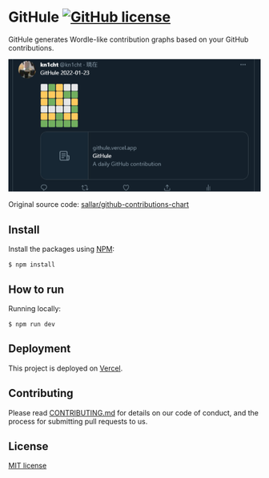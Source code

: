 # GitHule [![GitHub license](https://img.shields.io/badge/license-MIT-blue.svg)](https://github.com/sallar/github-contributions-canvas/blob/master/LICENSE)

GitHule generates Wordle-like contribution graphs based on your GitHub contributions.

![](public/ogp.png)

Original source code: [sallar/github-contributions-chart](https://github.com/sallar/github-contributions-chart)

## Install

Install the packages using [NPM](https://nodejs.org/en/):
```
$ npm install
```

## How to run

Running locally:
```
$ npm run dev
```

## Deployment

This project is deployed on [Vercel](https://vercel.com/).

## Contributing

Please read [CONTRIBUTING.md](./CONTRIBUTING.md) for details on our code of conduct, and the process for submitting pull requests to us.

## License

[MIT license](https://opensource.org/licenses/MIT)
